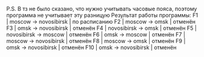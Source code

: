 P.S. В тз не было сказано, что нужно учитывать часовые пояса, поэтому программа не учитывает эту разницую
Результат работы программы:
F1         | moscow       -> novosibirsk  | по расписанию
F2         | moscow       -> omsk         | отменён
F3         | omsk         -> novosibirsk  | отменён
F4         | novosibirsk  -> omsk         | отменён
F5         | novosibirsk  -> moscow       | отменён
F6         | omsk         -> moscow       | отменён
F7         | moscow       -> novosibirsk  | отменён
F8         | moscow       -> omsk         | отменён
F9         | omsk         -> novosibirsk  | отменён
F10        | omsk         -> novosibirsk  | отменён
